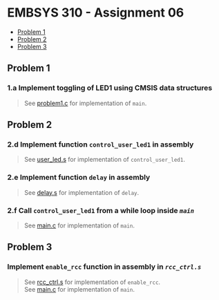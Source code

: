 # EMBSYS 310 - Assignment 06
- [Problem 1](#Problem-1)
- [Problem 2](#Problem-2)
- [Problem 3](#Problem-3)

## Problem 1
### 1.a Implement toggling of LED1 using CMSIS data structures
  > See [problem1.c](problem1.c) for implementation of `main`.


## Problem 2
### 2.d Implement function **`control_user_led1`** in assembly
  > See [user_led.s](user_led.s) for implementation of `control_user_led1`.
### 2.e Implement function **`delay`** in assembly
  > See [delay.s](delay.s) for implementation of `delay`.
### 2.f Call **`control_user_led1`** from a while loop inside *`main`*
  > See [main.c](main.c) for implementation of `main`.


## Problem 3
### Implement **`enable_rcc`** function in assembly in *`rcc_ctrl.s`*
  > See [rcc_ctrl.s](rcc_ctrl.s) for implementation of `enable_rcc`.<br>
  > See [main.c](main.c) for implementation of `main`.
